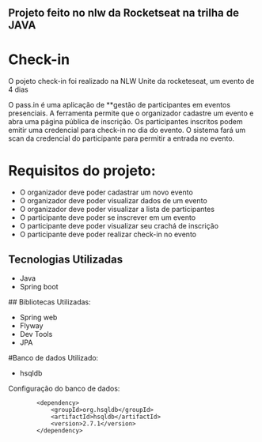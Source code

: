## Projeto feito no nlw da Rocketseat na trilha de JAVA
<h1>Check-in</h1>
<p>O pojeto check-in foi realizado na NLW Unite da rocketeseat, um evento de 4 dias</p>
<p> O pass.in é uma aplicação de **gestão de participantes em eventos presenciais.
A ferramenta permite que o organizador cadastre um evento e abra uma página pública de inscrição.
Os participantes inscritos podem emitir uma credencial para check-in no dia do evento.
O sistema fará um scan da credencial do participante para permitir a entrada no evento.
</p>

# Requisitos do projeto:
<ul>
  <li>O organizador deve poder cadastrar um novo evento</li>
  <li>O organizador deve poder visualizar dados de um evento</li>
  <li>O organizador deve poder visualizar a lista de participantes</li>
  <li>O participante deve poder se inscrever em um evento</li>
  <li>O participante deve poder visualizar seu crachá de inscrição</li>
  <li>O participante deve poder realizar check-in no evento</li>
</ul>

## Tecnologias Utilizadas
<ul>
  <li>Java</li>
  <li>Spring boot</li>
</ul>
## Bibliotecas Utilizadas:
<ul>
  <li>Spring web</li>
  <li>Flyway</li>
  <li>Dev Tools</li>
  <li>JPA</li>
</ul>

 #Banco de dados Utilizado:
 <ul>
  <li>hsqldb</li>
</ul>

Configuração do banco de dados: 
```
		<dependency>
			<groupId>org.hsqldb</groupId>
			<artifactId>hsqldb</artifactId>
			<version>2.7.1</version>
		</dependency>
```






